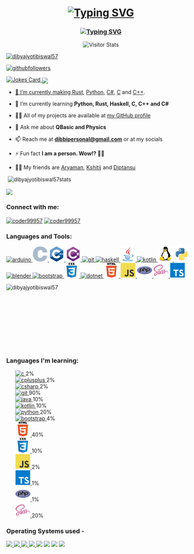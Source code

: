 <!DOCTYPE html>
<html lang="en">
<head>
    <meta charset="UTF-8">
    <meta name="viewport" content="width=device-width, initial-scale=1.0">
    <link rel="stylesheet" href="style.css">
    <link rel="icon" href="kalilinux.png">
</head>


<body>
<h1 align="center"><a href="https://git.io/typing-svg"><img src="https://readme-typing-svg.demolab.com?font=Space+Mono&size=30&pause=500&color=387CF7&center=true&vCenter=true&width=570&lines=Hi+%F0%9F%91%8B%2C+I'm+Dibyajyoti+Biswal" alt="Typing SVG" /></a></h1>
<h3 align="center"><a href="https://git.io/typing-svg"><img src="https://readme-typing-svg.demolab.com?font=Space+Mono&size=18&pause=500&color=30A5F7&center=true&vCenter=true&width=600&lines=A+student+who+struggles+with+studies." alt="Typing SVG" /></a></h3>
    <div align="center">
        <img alt="Visitor Stats" 
            src="https://widgetbite.com/stats/DibyajyotiBiswal57"/>  
    </div>

<p align="left"> <a href="https://github.com/ryo-ma/github-profile-trophy"><img src="https://github-profile-trophy.vercel.app/?username=dibyajyotibiswal57&&title=-PullRequest,-Reviews&theme=gitdimmed" alt="dibyajyotibiswal57" /></a> </p>

<p align="left"> <a href="https://github.com/DibyajyotiBiswal57" target="blank"><img src="https://img.shields.io/github/followers/DibyajyotiBiswal57?style=for-the-badge&label=Followers%20on%20GitHub&labelColor=grey&color=cyan" alt="githubfollowers"/> </p>

<!-- HTML -->
<img src="https://readme-jokes.vercel.app/api?theme=gradientBlue&hideborder" alt="Jokes Card" /> <img align="center" src="https://quotes-github-readme.vercel.app/api?type=vertical&theme=github" />



- 🔭 I’m currently making [Rust](https://github.com/DibyajyotiBiswal57/Rust-programs), [Python](https://github.com/DibyajyotiBiswal57/Python-programs), [C#](https://github.com/DibyajyotiBiswal57/Csharp-programs), [C](https://github.com/DibyajyotiBiswal57/C-programs) and [C++](https://github.com/DibyajyotiBiswal57/Cplusplus-programs).

- 🌱 I’m currently learning **Python, Rust, Haskell, C, C++ and C#**

- 👨‍💻 All of my projects are available at [my GitHub profile](https://github.com/DibyajyotiBiswal57?tab=repositories)

- 💬 Ask me about **QBasic and Physics**

- 📫 Reach me at **dibbipersonal@gmail.com** or at my socials

- ⚡ Fun fact **I am a person. Wow!? 🤯😮**

- 👯‍♂️ My friends are [Aryaman](https://github.com/albert-hawkins-heisenberg), [Kshitij](https://github.com/UnderRatedCoder05) and [Diptansu](https://github.com/dsdoescreative)

<p>&nbsp;<img align="center" src="https://github-readme-stats.vercel.app/api?username=dibyajyotibiswal57&show_icons=true&locale=en&rank_icon=percentile&include_all_commits=true&title_color=cyan&icon_color=2234AE&text_color=D3D3D3&bg_color=60,000000,130F40&border=none&show=reviews,discussions_started,discussions_answered,prs_merged,prs_merged_percentage" alt="dibyajyotibiswal57stats" /></p>

[//]: # (wakatime-stats)
[//]: # (end-wakatime-stats)


<p> <img align="center" src="https://github-readme-activity-graph.vercel.app/graph?username=DibyajyotiBiswal57&&theme=github&hide_border=true&custom_title=My%20contributions%20graph&days=50" /> </p>

<h3 align="left">Connect with me:</h3>
<p align="left">
<a href="https://twitter.com/coder99957" target="blank"><img align="center" src="https://raw.githubusercontent.com/rahuldkjain/github-profile-readme-generator/master/src/images/icons/Social/twitter.svg" alt="coder99957" height="30" width="40" /></a>
<a href="https://instagram.com/coder99957" target="blank"><img align="center" src="https://raw.githubusercontent.com/rahuldkjain/github-profile-readme-generator/master/src/images/icons/Social/instagram.svg" alt="coder99957" height="30" width="40" /></a>
</p>

<h3 align="left">Languages and Tools:</h3>
<p align="left"> <a href="https://www.arduino.cc/" target="blank" rel="noreferrer"> <img src="https://cdn.worldvectorlogo.com/logos/arduino-1.svg" alt="arduino" width="40" height="40"/> </a> <a href="https://www.cprogramming.com/" target="_blank" rel="noreferrer"> <img src="https://raw.githubusercontent.com/devicons/devicon/master/icons/c/c-original.svg" alt="c" width="40" height="40"/> </a> <a href="https://www.w3schools.com/cpp/" target="_blank" rel="noreferrer"> <img src="https://raw.githubusercontent.com/devicons/devicon/master/icons/cplusplus/cplusplus-original.svg" alt="cplusplus" width="40" height="40"/> </a> <a href="https://www.w3schools.com/cs/" target="_blank" rel="noreferrer"> <img src="https://raw.githubusercontent.com/devicons/devicon/master/icons/csharp/csharp-original.svg" alt="csharp" width="40" height="40"/> </a> <a href="https://git-scm.com/" target="_blank" rel="noreferrer"> <img src="https://www.vectorlogo.zone/logos/git-scm/git-scm-icon.svg" alt="git" width="40" height="40"/> </a>  <a href="https://www.haskell.org/" target="_blank" rel="noreferrer"> <img src="https://upload.wikimedia.org/wikipedia/commons/1/1c/Haskell-Logo.svg" alt="haskell" width="40" height="40"/> </a> <a href="https://www.java.com" target="_blank" rel="noreferrer"> <img src="https://raw.githubusercontent.com/devicons/devicon/master/icons/java/java-original.svg" alt="java" width="40" height="40"/> </a> <a href="https://kotlinlang.org" target="_blank" rel="noreferrer"> <img src="https://www.vectorlogo.zone/logos/kotlinlang/kotlinlang-icon.svg" alt="kotlin" width="40" height="40"/> </a> <a href="https://www.linux.org/" target="_blank" rel="noreferrer"> <img src="https://raw.githubusercontent.com/devicons/devicon/master/icons/linux/linux-original.svg" alt="linux" width="40" height="40"/> </a> <a href="https://www.python.org" target="_blank" rel="noreferrer"> <img src="https://raw.githubusercontent.com/devicons/devicon/master/icons/python/python-original.svg" alt="python" width="40" height="40"/> </a> <a href="https://www.blender.org/" target="_blank" rel="noreferrer"> <img src="https://download.blender.org/branding/community/blender_community_badge_white.svg" alt="blender" width="40" height="40"/> </a> <a href="https://getbootstrap.com" target="_blank" rel="noreferrer"> <img src="https://upload.wikimedia.org/wikipedia/commons/b/b2/Bootstrap_logo.svg" alt="bootstrap" width="40" height="40"/> </a> <a href="https://www.w3schools.com/css/" target="_blank" rel="noreferrer"> <img src="https://raw.githubusercontent.com/devicons/devicon/master/icons/css3/css3-original-wordmark.svg" alt="css3" width="40" height="40"/> </a> <a href="https://dotnet.microsoft.com/" target="_blank" rel="noreferrer"> <img src="https://upload.wikimedia.org/wikipedia/commons/7/7d/Microsoft_.NET_logo.svg" alt="dotnet" width="40" height="40"/> </a> <a href="https://www.w3.org/html/" target="_blank" rel="noreferrer"> <img src="https://raw.githubusercontent.com/devicons/devicon/master/icons/html5/html5-original-wordmark.svg" alt="html5" width="40" height="40"/> </a> <a href="https://developer.mozilla.org/en-US/docs/Web/JavaScript" target="_blank" rel="noreferrer"> <img src="https://raw.githubusercontent.com/devicons/devicon/master/icons/javascript/javascript-original.svg" alt="javascript" width="40" height="40"/> </a> <a href="https://www.php.net" target="_blank" rel="noreferrer"> <img src="https://raw.githubusercontent.com/devicons/devicon/master/icons/php/php-original.svg" alt="php" width="40" height="40"/> </a> <a href="https://sass-lang.com" target="_blank" rel="noreferrer"> <img src="https://raw.githubusercontent.com/devicons/devicon/master/icons/sass/sass-original.svg" alt="sass" width="40" height="40"/> </a> <a href="https://www.typescriptlang.org/" target="_blank" rel="noreferrer"> <img src="https://raw.githubusercontent.com/devicons/devicon/master/icons/typescript/typescript-original.svg" alt="typescript" width="40" height="40"/> </a></p>
</p>

<p><img align="left" src="https://github-readme-stats.vercel.app/api/top-langs?username=dibyajyotibiswal57&show_icons=true&locale=en&layout=compact&langs_count=20&title_color=cyan&icon_color=2234AE&text_color=D3D3D3&bg_color=61,000000,20057A" alt="dibyajyotibiswal57" /></p>

<br>
<br>
<br>
<br>
<br>
<br>
<br>
<br>
<br>
<br>


<h3 align="left">Languages I'm learning:</h3>
<ol style="list-style-type: none; counter-reset: myCounter;"> 
    <li><a href="https://www.cprogramming.com/" target="_blank" rel="noreferrer"> <img src="https://ziadoua.github.io/m3-Markdown-Badges/badges/C/c1.svg" alt="c"/> </a>  2%  </li>
    <li><a href="[https://cplusplus.com]" target="_blank" rel="noreferrer"> <img src="https://ziadoua.github.io/m3-Markdown-Badges/badges/C++/c++1.svg" alt="cplusplus"/> </a>  2%  </li>
    <li><a href="https://www.w3schools.com/cs/" target="_blank" rel="noreferrer"> <img src="https://ziadoua.github.io/m3-Markdown-Badges/badges/CSharp/csharp1.svg" alt="csharp"/> </a>  2%  </li>
    <li><a href="https://git-scm.com/" target="_blank" rel="noreferrer"> <img src="https://ziadoua.github.io/m3-Markdown-Badges/badges/Git/git1.svg" alt="git"/> </a>  90%  </li>
    <li><a href="https://www.java.com" target="_blank" rel="noreferrer"> <img src="https://ziadoua.github.io/m3-Markdown-Badges/badges/Java/java1.svg" alt="java"/> </a>  10%  </li>
    <li><a href="https://kotlinlang.org" target="_blank" rel="noreferrer"> <img src="https://ziadoua.github.io/m3-Markdown-Badges/badges/Kotlin/kotlin1.svg" alt="kotlin"/> </a>  10%  </li>
    <li><a href="https://www.python.org" target="_blank" rel="noreferrer"> <img src="https://ziadoua.github.io/m3-Markdown-Badges/badges/Python/python1.svg" alt="python"/> </a>  20%  </li>
    <li><a href="https://getbootstrap.com" target="_blank" rel="noreferrer"> <img src="https://upload.wikimedia.org/wikipedia/commons/b/b2/Bootstrap_logo.svg" alt="bootstrap" width="40" height="40"/> </a>  4%  </li> 
    <li><a href="https://www.w3.org/html/" target="_blank" rel="noreferrer"> <img src="https://raw.githubusercontent.com/devicons/devicon/master/icons/html5/html5-original-wordmark.svg" alt="html5" width="40" height="40"/> </a>  40%  </li>
    <li><a href="https://www.w3schools.com/css/" target="_blank" rel="noreferrer"> <img src="https://raw.githubusercontent.com/devicons/devicon/master/icons/css3/css3-original-wordmark.svg" alt="css3" width="40" height="40"/> </a>  10% </li>
<li><a href="https://developer.mozilla.org/en-US/docs/Web/JavaScript" target="_blank" rel="noreferrer"> <img src="https://raw.githubusercontent.com/devicons/devicon/master/icons/javascript/javascript-original.svg" alt="javascript" width="40" height="40"/> </a>  2%  </li>
    <li><a href="https://www.typescriptlang.org/" target="_blank" rel="noreferrer"> <img src="https://raw.githubusercontent.com/devicons/devicon/master/icons/typescript/typescript-original.svg" alt="typescript" width="40" height="40"/> </a>  1%  </li>
    <li><a href="https://www.php.net" target="_blank" rel="noreferrer"> <img src="https://raw.githubusercontent.com/devicons/devicon/master/icons/php/php-original.svg" alt="php" width="40" height="40"/> </a>  1%  </li>
    <li><a href="https://sass-lang.com" target="_blank" rel="noreferrer"> <img src="https://raw.githubusercontent.com/devicons/devicon/master/icons/sass/sass-original.svg" alt="sass" width="40" height="40"/> </a>  20%  </li> </p>
</ol>



<h3 align="left"> Operating Systems used - </h3>

<p align="left"> <a href="https:/archlinux.org" target="blank"><img src="https://ziadoua.github.io/m3-Markdown-Badges/badges/Arch/arch1.svg" /> <a href="https://www.apple.com" target="blank"><img src="https://ziadoua.github.io/m3-Markdown-Badges/badges/iOS/ios1.svg" /> <a href="https://www.linux.org" target="blank"><img src="https://ziadoua.github.io/m3-Markdown-Badges/badges/Linux/linux2.svg" /> <a href="https://tails.net" target="blank"><img src="https://ziadoua.github.io/m3-Markdown-Badges/badges/TailsOS/tailsos1.svg"/> </a> <img src="https://ziadoua.github.io/m3-Markdown-Badges/badges/Windows/windows1.svg"/> <img src="https://ziadoua.github.io/m3-Markdown-Badges/badges/WindowsXP/windowsxp1.svg"/> <img src="https://ziadoua.github.io/m3-Markdown-Badges/badges/Windows10/windows101.svg"/> <a href="https://www.kali.org" > <img src="https://ziadoua.github.io/m3-Markdown-Badges/badges/KaliLinux/kalilinux1.svg" /></a>
</p>

</body>
</html>
